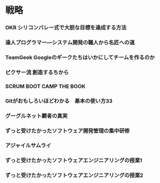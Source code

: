 # 戦略

### OKR シリコンバレー式で大胆な目標を達成する方法

### 達人プログラマー―システム開発の職人から名匠への道

### TeamGeek Googleのギークたちはいかにしてチームを作るのか

### ピクサー流 創造するちから

### SCRUM BOOT CAMP THE BOOK

### Gitがおもしろいほどわかる　基本の使い方33

### グーグルネット覇者の真実

### ずっと受けたかったソフトウェア開発管理の集中研修

### アジャイルサムライ

### ずっと受けたかったソフトウェアエンジニアリングの授業1

### ずっと受けたかったソフトウェアエンジニアリングの授業2